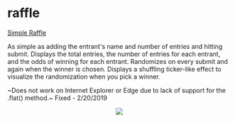 # raffle

[Simple Raffle](https://jhadev.github.io/raffle/)

As simple as adding the entrant's name and number of entries and hitting submit. Displays the total entries, the number of entries for each entrant, and the odds of winning for each entrant. Randomizes on every submit and again when the winner is chosen. Displays a shuffling ticker-like effect to visualize the randomization when you pick a winner.

~Does not work on Internet Explorer or Edge due to lack of support for the .flat() method.~ Fixed - 2/20/2019

<p align="center">
  <img src="https://user-images.githubusercontent.com/42519030/53701452-8923f000-3dcb-11e9-8d2e-69ca8b2d2452.gif"</img>
</p>
